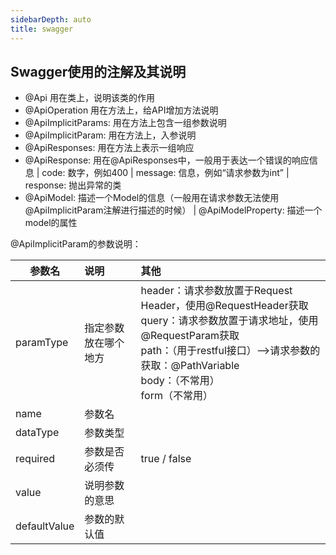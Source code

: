 ```yaml
---
sidebarDepth: auto
title: swagger
---
```



## Swagger使用的注解及其说明
* @Api 用在类上，说明该类的作用
* @ApiOperation 用在方法上，给API增加方法说明
* @ApiImplicitParams: 用在方法上包含一组参数说明
* @ApiImplicitParam: 用在方法上，入参说明
* @ApiResponses: 用在方法上表示一组响应
* @ApiResponse: 用在@ApiResponses中，一般用于表达一个错误的响应信息
 | code: 数字，例如400
 | message: 信息，例如“请求参数为int”
 | response: 抛出异常的类
* @ApiModel: 描述一个Model的信息（一般用在请求参数无法使用@ApiImplicitParam注解进行描述的时候）
 | @ApiModelProperty: 描述一个model的属性
 
@ApiImplicitParam的参数说明：

|    参数名   |  说明    | 其他 |
| ------------- |:-------------|:------------|
| paramType   | 指定参数放在哪个地方 |  header：请求参数放置于Request Header，使用@RequestHeader获取<br>query：请求参数放置于请求地址，使用@RequestParam获取<br>path：（用于restful接口）-->请求参数的获取：@PathVariable<br>body：（不常用）<br>form（不常用）  |
| name | 参数名 | |
| dataType | 参数类型| |
| required | 参数是否必须传 | true / false|
| value | 说明参数的意思 | |
| defaultValue | 参数的默认值 | |
